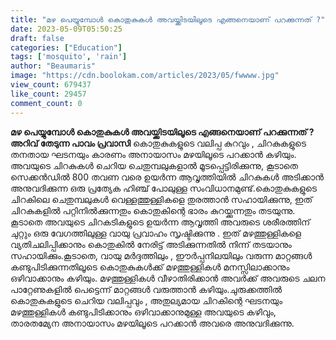 ```yaml
---
title: "മഴ പെയ്യുമ്പോൾ കൊതുകുകൾ അവയ്ക്കിടയിലൂടെ എങ്ങനെയാണ് പറക്കുന്നത് ?"
date: 2023-05-09T05:50:25
draft: false
categories: ["Education"]
tags: ['mosquito', 'rain']
author: "Beaumaris"
image: "https://cdn.boolokam.com/articles/2023/05/fwwww.jpg"
view_count: 679437
like_count: 29457
comment_count: 0
---
```


**മഴ പെയ്യുമ്പോൾ കൊതുകുകൾ അവയ്ക്കിടയിലൂടെ എങ്ങനെയാണ് പറക്കുന്നത് ?** **അറിവ് തേടുന്ന പാവം പ്രവാസി** കൊതുകുകളുടെ വലിപ്പ കുറവും , ചിറകുകളുടെ തനതായ ഘടനയും കാരണം അനായാസം മഴയിലൂടെ പറക്കാൻ കഴിയും. അവയുടെ ചിറകുകൾ ചെറിയ ചെതുമ്പലുകളാൽ മൂടപ്പെട്ടിരിക്കുന്നു, കൂടാതെ സെക്കൻഡിൽ 800 തവണ വരെ ഉയർന്ന ആവൃത്തിയിൽ ചിറകുകൾ അടിക്കാൻ അനുവദിക്കുന്ന ഒരു പ്രത്യേക ഹിഞ്ച് പോലുള്ള സംവിധാനമുണ്ട്.കൊതുകുകളുടെ ചിറകിലെ ചെതുമ്പലുകൾ വെള്ളത്തുള്ളികളെ തുരത്താൻ സഹായിക്കുന്നു, ഇത് ചിറകുകളിൽ പറ്റിനിൽക്കുന്നതും കൊതുകിന്റെ ഭാരം കുറയ്ക്കുന്നതും തടയുന്നു. കൂടാതെ അവയുടെ ചിറകടികളുടെ ഉയർന്ന ആവൃത്തി അവരുടെ ശരീരത്തിന് ചുറ്റും ഒരു വേഗത്തിലുള്ള വായു പ്രവാഹം സൃഷ്ടിക്കുന്നു . [](https://cdn.boolokam.com/articles/2023/05/fwwww.jpg)ഇത് മഴത്തുള്ളികളെ വ്യതിചലിപ്പിക്കാനും കൊതുകിൽ നേരിട്ട് അടിക്കുന്നതിൽ നിന്ന് തടയാനും സഹായിക്കും.കൂടാതെ, വായു മർദ്ദത്തിലും , ഈർപ്പനിലയിലും വരുന്ന മാറ്റങ്ങൾ കണ്ടുപിടിക്കുന്നതിലൂടെ കൊതുകുകൾക്ക് മഴത്തുള്ളികൾ മനസ്സിലാക്കാനും ഒഴിവാക്കാനും കഴിയും. മഴത്തുള്ളികൾ വീഴാതിരിക്കാൻ അവർക്ക് അവരുടെ ചലന പാറ്റേണുകളിൽ പെട്ടെന്ന് മാറ്റങ്ങൾ വരുത്താൻ കഴിയും.ചുരുക്കത്തിൽ കൊതുകുകളുടെ ചെറിയ വലിപ്പവും , അതുല്യമായ ചിറകിന്റെ ഘടനയും മഴത്തുള്ളികൾ കണ്ടുപിടിക്കാനും ഒഴിവാക്കാനുമുള്ള അവയുടെ കഴിവും, താരതമ്യേന അനായാസം മഴയിലൂടെ പറക്കാൻ അവരെ അനുവദിക്കുന്നു.
